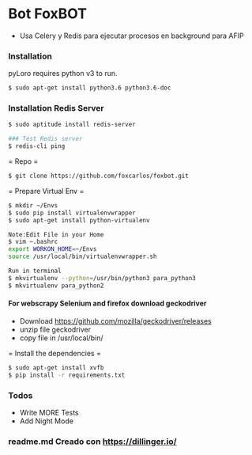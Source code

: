 # Bot FoxBOT

  - Usa Celery y Redis para ejecutar procesos en background para AFIP
  

### Installation

pyLoro requires python v3 to run.
```sh
$ sudo apt-get install python3.6 python3.6-doc
```

### Installation Redis Server

```sh
$ sudo aptitude install redis-server

### Test Redis server
$ redis-cli ping
```

= Repo =
```sh
$ git clone https://github.com/foxcarlos/foxbot.git
```
= Prepare Virtual Env =
```sh
$ mkdir ~/Envs
$ sudo pip install virtualenvwrapper
$ sudo apt-get install python-virtualenv

Note:Edit File in your Home
$ vim ~.bashrc
export WORKON_HOME=~/Envs
source /usr/local/bin/virtualenvwrapper.sh

Run in terminal
$ mkvirtualenv --python=/usr/bin/python3 para_python3
$ mkvirtualenv para_python2
```
#### For webscrapy Selenium and firefox download geckodriver
- Download https://github.com/mozilla/geckodriver/releases
- unzip file geckodriver
- copy file in /usr/local/bin/

= Install the dependencies =
```sh
$ sudo apt-get install xvfb
$ pip install -r requirements.txt
```

### Todos

 - Write MORE Tests
 - Add Night Mode

### readme.md Creado con https://dillinger.io/
